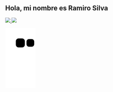 ## Hola, mi nombre es Ramiro Silva
 <div>
  <a href="https://github.com/ramirinho10">
  <img height="150em" src="https://github-readme-stats.vercel.app/api?username=ramirinho10&show_icons=true&theme=tokyonight&include_all_commits=true&count_private=true"/>
  <img height="150em" src="https://github-readme-stats.vercel.app/api/top-langs/?username=ramirinho10&layout=compact&langs_count=7&theme=tokyonight"/>
</div>
  
 
 
  ![Snake animation](https://github.com/rafaballerini/rafaballerini/blob/output/github-contribution-grid-snake.svg)
 

